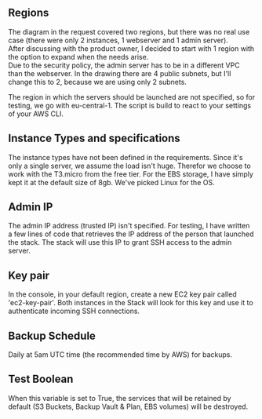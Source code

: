 ## Regions
The diagram in the request covered two regions, but there was no real use case (there were only 2 instances, 1 webserver and 1 admin server).   
After discussing with the product owner, I decided to start with 1 region with the option to expand when the needs arise.   
Due to the security policy, the admin server has to be in a different VPC than the webserver. In the drawing there are 4 public subnets, but I'll change this to 2, because we are using only 2 subnets. 
  
The region in which the servers should be launched are not specified, so for testing, we go with eu-central-1. The script is build to react to your settings of your AWS CLI.

## Instance Types and specifications
The instance types have not been defined in the requirements. Since it's only a single server, we assume the load isn't huge. Therefor we choose to work with the T3.micro from the free tier.
For the EBS storage, I have simply kept it at the default size of 8gb. 
We've picked Linux for the OS.

## Admin IP
The admin IP address (trusted IP) isn't specified. For testing, I have written a few lines of code that retrieves the IP address of the person that launched the stack. The stack will use this IP to grant SSH access to the admin server.

## Key pair
In the console, in your default region, create a new EC2 key pair called 'ec2-key-pair'. Both instances in the Stack will look for this key and use it to authenticate incoming SSH connections.

## Backup Schedule
Daily at 5am UTC time (the recommended time by AWS) for backups.

## Test Boolean
When this variable is set to True, the services that will be retained by default (S3 Buckets, Backup Vault & Plan, EBS volumes) will be destroyed.